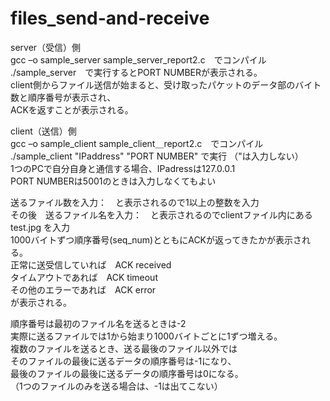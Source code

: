 # files_send-and-receive

server（受信）側<br>
gcc –o sample_server sample_server_report2.c　でコンパイル<br>
./sample_server　で実行するとPORT NUMBERが表示される。<br>
client側からファイル送信が始まると、受け取ったパケットのデータ部のバイト数と順序番号が表示され、<br>
ACKを返すことが表示される。


client（送信）側<br>
gcc –o sample_client sample_client＿report2.c　でコンパイル<br>
./sample_client "IPaddress" "PORT NUMBER" で実行 （"は入力しない）<br>
1つのPCで自分自身と通信する場合、IPadressは127.0.0.1<br>
PORT NUMBERは5001のときは入力しなくてもよい<br>
  
送るファイル数を入力：　と表示されるので1以上の整数を入力<br>
その後　送るファイル名を入力：　と表示されるのでclientファイル内にある test.jpg を入力<br>
1000バイトずつ順序番号(seq_num)とともにACKが返ってきたかが表示される。<br>
正常に送受信していれば　ACK received<br>
タイムアウトであれば　ACK timeout<br>
その他のエラーであれば　ACK error<br>
が表示される。<br>
  
順序番号は最初のファイル名を送るときは-2<br>
実際に送るファイルでは1から始まり1000バイトごとに1ずつ増える。<br>
複数のファイルを送るとき、送る最後のファイル以外では<br>
そのファイルの最後に送るデータの順序番号は-1になり、<br>
最後のファイルの最後に送るデータの順序番号は0になる。<br>
（1つのファイルのみを送る場合は、-1は出てこない）
  

